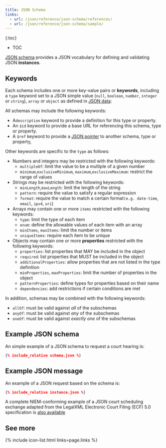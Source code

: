 ```yaml
---
title: JSON Schema
links:
  - url: /json/reference/json-schema/references/
  - url: /json/reference/json-schema/sample/
---
```


{:toc}
- TOC

[JSON schema](https://json-schema.org) provides  a JSON vocabulary for defining and validating
JSON **instances**.

## Keywords

Each schema includes one or more key-value pairs or **keywords**, including
a `type` keyword set to a JSON simple value (`null`, `boolean`, `number`, `integer` or `string`),
`array` or `object` as defined in [JSON data](../../faq/data):

All schemas may include the following keywords:
* A`description` keyword to provide a definition for this type or property.
* An `$id` keyword to provide a base URL for referencing this schema, type or property.
* A `$ref` keyword to provide a [JSON pointer](./references) to another schema, type or property,

Other keywords are specific to the `type` as follows:
* Numbers and integers may be restricted with the following keywords:
  * `multipleOf`: limit the value to be a multiple of a given number
  * `minimum`,`exclusiveMinimum`, `maximum`,`exclusiveMaximum`: restrict the range of values
* Strings may be restricted with the following keywords:
  * `minLength`,`maxLength`: limit the length of the string
  * `pattern`: require the value to satisfy a regular expression
  * `format`: require the value to match a certain format`(e.g. date-time`, `email`, `ipv4`, `uri`)
* Arrays may contain one or more `items` restricted with the following keywords:
  * `type`: limit the type of each item
  * `enum`: define the allowable values of each item with an array
  * `minItems`, `maxItems`: limit the number or items
  * `uniqueItems`: require each item to be unique
* Objects may contain one or more **properties** restricted with the following keywords:
  * `properties`: list properties that MAY be included in the object
  * `required`: list properties that MUST be included in the object
  * `additionalProperties`: allow  properties that are not listed in the type definition
  * `minProperties`, `maxProperties`: limit the number of properties in the object
  * `patternProperties`: define types for properties based on their name
  * `dependencies`: add restrictions if certain conditions are met

In addition, schemas may be combined with the following keywords:
* `allOf`:  must be valid against *all* of the subschemas
* `anyOf`: must be valid against *any* of the subschemas
* `oneOf`: must be valid against *exactly one* of the subschemas

## Example JSON schema

An simple example of a JSON schema to request a court hearing is:

```json
{% include_relative schema.json %}
```

## Example JSON message

An example of a JSON request based on the schema is:

```json
{% include_relative instance.json %}
```

A complete NIEM-conforming example of a JSON court scheduling exchange adapted from the LegalXML Electronic Court Filing (ECF) 5.0 specification is [also available](./sample)

## See more

{% include icon-list.html links=page.links %}
